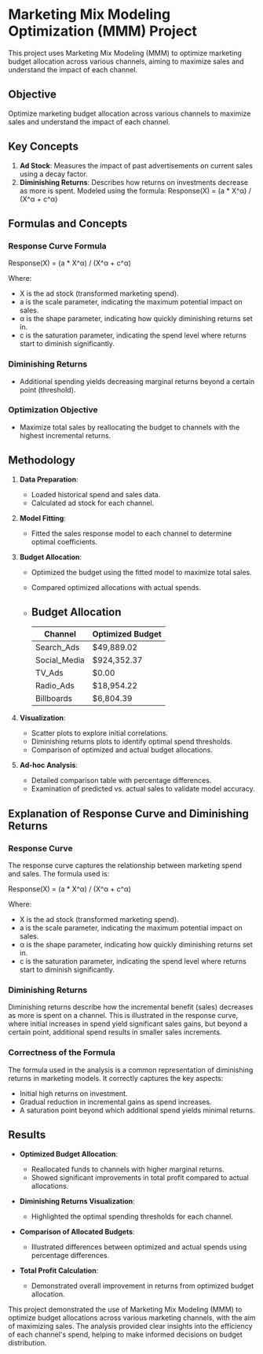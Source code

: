 # Marketing Mix Modeling Optimization (MMM) Project

This project uses Marketing Mix Modeling (MMM) to optimize marketing budget allocation across various channels, aiming to maximize sales and understand the impact of each channel.

## Objective
Optimize marketing budget allocation across various channels to maximize sales and understand the impact of each channel.

## Key Concepts
1. **Ad Stock**: Measures the impact of past advertisements on current sales using a decay factor.
2. **Diminishing Returns**: Describes how returns on investments decrease as more is spent. Modeled using the formula: 
   Response(X) = (a * X^α) / (X^α + c^α)

## Formulas and Concepts

### Response Curve Formula
Response(X) = (a * X^α) / (X^α + c^α)

Where:
- X is the ad stock (transformed marketing spend).
- a is the scale parameter, indicating the maximum potential impact on sales.
- α is the shape parameter, indicating how quickly diminishing returns set in.
- c is the saturation parameter, indicating the spend level where returns start to diminish significantly.

### Diminishing Returns
- Additional spending yields decreasing marginal returns beyond a certain point (threshold).

### Optimization Objective
- Maximize total sales by reallocating the budget to channels with the highest incremental returns.

## Methodology

1. **Data Preparation**:
    - Loaded historical spend and sales data.
    - Calculated ad stock for each channel.

2. **Model Fitting**:
    - Fitted the sales response model to each channel to determine optimal coefficients.

3. **Budget Allocation**:
    - Optimized the budget using the fitted model to maximize total sales.
    - Compared optimized allocations with actual spends.
    - ## Budget Allocation

      | Channel       | Optimized Budget |
      |---------------|------------------|
      | Search_Ads    | $49,889.02       |
      | Social_Media  | $924,352.37      |
      | TV_Ads        | $0.00            |
      | Radio_Ads     | $18,954.22       |
      | Billboards    | $6,804.39        |

4. **Visualization**:
    - Scatter plots to explore initial correlations.
    - Diminishing returns plots to identify optimal spend thresholds.
    - Comparison of optimized and actual budget allocations.

5. **Ad-hoc Analysis**:
    - Detailed comparison table with percentage differences.
    - Examination of predicted vs. actual sales to validate model accuracy.

## Explanation of Response Curve and Diminishing Returns

### Response Curve
The response curve captures the relationship between marketing spend and sales. The formula used is:

Response(X) = (a * X^α) / (X^α + c^α)

Where:
- X is the ad stock (transformed marketing spend).
- a is the scale parameter, indicating the maximum potential impact on sales.
- α is the shape parameter, indicating how quickly diminishing returns set in.
- c is the saturation parameter, indicating the spend level where returns start to diminish significantly.

### Diminishing Returns
Diminishing returns describe how the incremental benefit (sales) decreases as more is spent on a channel. This is illustrated in the response curve, where initial increases in spend yield significant sales gains, but beyond a certain point, additional spend results in smaller sales increments.

### Correctness of the Formula
The formula used in the analysis is a common representation of diminishing returns in marketing models. It correctly captures the key aspects:
- Initial high returns on investment.
- Gradual reduction in incremental gains as spend increases.
- A saturation point beyond which additional spend yields minimal returns.

## Results

- **Optimized Budget Allocation**:
    - Reallocated funds to channels with higher marginal returns.
    - Showed significant improvements in total profit compared to actual allocations.

- **Diminishing Returns Visualization**:
    - Highlighted the optimal spending thresholds for each channel.

- **Comparison of Allocated Budgets**:
    - Illustrated differences between optimized and actual spends using percentage differences.

- **Total Profit Calculation**:
    - Demonstrated overall improvement in returns from optimized budget allocation.

This project demonstrated the use of Marketing Mix Modeling (MMM) to optimize budget allocations across various marketing channels, with the aim of maximizing sales. The analysis provided clear insights into the efficiency of each channel's spend, helping to make informed decisions on budget distribution.
